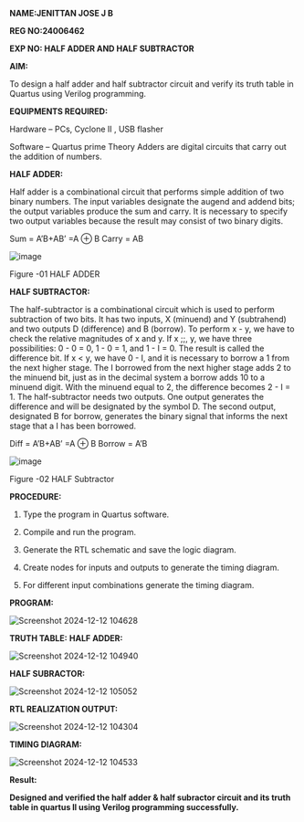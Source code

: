 **NAME:JENITTAN JOSE J B**

**REG NO:24006462**

**EXP NO: HALF ADDER AND HALF SUBTRACTOR**

**AIM:**

To design a half adder and half subtractor circuit and verify its truth table in Quartus using Verilog programming.

**EQUIPMENTS REQUIRED:**

Hardware – PCs, Cyclone II , USB flasher 

Software – Quartus prime Theory Adders are digital circuits that carry out the addition of numbers.

**HALF ADDER:**

Half adder is a combinational circuit that performs simple addition of two binary numbers. The input variables designate the augend and addend bits; the output variables produce the sum and carry. It is necessary to specify two output variables because the result may consist of two binary digits.

Sum = A’B+AB’ =A ⊕ B Carry = AB

![image](https://github.com/naavaneetha/HALF_ADDER_SUBTRACTOR/assets/154305477/bd4a0b2c-cdbc-4184-ab08-81578f121e1f)

Figure -01 HALF ADDER

**HALF SUBTRACTOR:**

The half-subtractor is a combinational circuit which is used to perform subtraction of two bits. It has two inputs, X (minuend) and Y (subtrahend) and two outputs D (difference) and B (borrow). To perform x - y, we have to check the relative magnitudes of x and y. If x ;;, y, we have three possibilities: 0 - 0 = 0, 1 - 0 = 1, and 1 - I = 0. The result is called the difference bit. If x < y, we have 0 - I, and it is necessary to borrow a 1 from the next higher stage. The I borrowed from the next higher stage adds 2 to the minuend bit, just as in the decimal system a borrow adds 10 to a minuend digit. With the minuend equal to 2, the difference becomes 2 - I = 1. The half-subtractor needs two outputs. One output generates the difference and will be designated by the symbol D. The second output, designated B for borrow, generates the binary signal that informs the next stage that a I has been borrowed. 

Diff = A’B+AB’ =A ⊕ B
Borrow = A’B

 ![image](https://github.com/naavaneetha/HALF_ADDER_SUBTRACTOR/assets/154305477/d76b099c-513f-4e7c-843a-e2fd028a531a)

Figure -02 HALF Subtractor

**PROCEDURE:**

1.	Type the program in Quartus software.

2.	Compile and run the program.

3.	Generate the RTL schematic and save the logic diagram.

4.	Create nodes for inputs and outputs to generate the timing diagram.

5.	For different input combinations generate the timing diagram.


**PROGRAM:**

![Screenshot 2024-12-12 104628](https://github.com/user-attachments/assets/745a43cb-e85c-4cbe-98c2-197a9dcb2a43)

**TRUTH TABLE:**
**HALF ADDER:**

![Screenshot 2024-12-12 104940](https://github.com/user-attachments/assets/97a4f3fd-34e5-4ddd-941e-694c132a36c2)

**HALF SUBRACTOR:**

![Screenshot 2024-12-12 105052](https://github.com/user-attachments/assets/2618ba79-ce24-4de5-a9d2-83a60d9d93b8)


**RTL REALIZATION OUTPUT:**

![Screenshot 2024-12-12 104304](https://github.com/user-attachments/assets/8970ebba-7552-4fbe-9f68-c342b8fc095a)

**TIMING DIAGRAM:**

![Screenshot 2024-12-12 104533](https://github.com/user-attachments/assets/2bc90193-54d9-4098-97ce-df17c747b891)

**Result:**

**Designed and verified the half adder & half subractor circuit and its truth table in quartus ll using Verilog programming successfully.**
